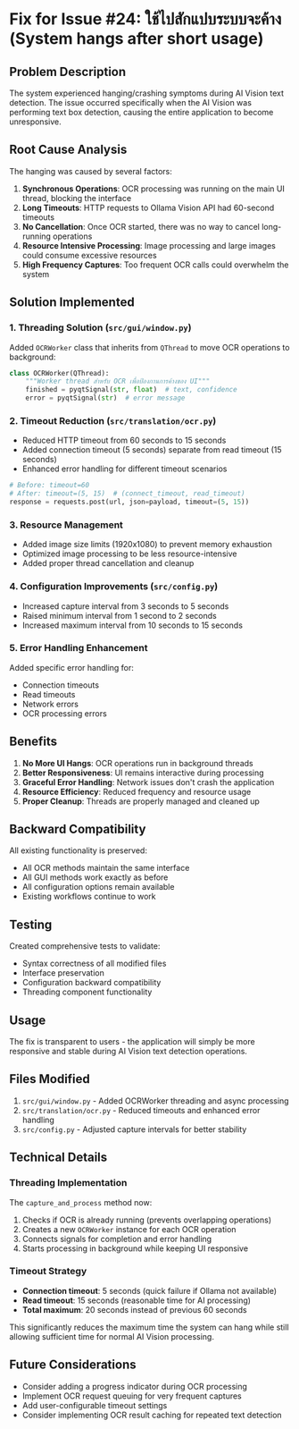 # Fix for Issue #24: ใช้ไปสักแปบระบบจะค้าง (System hangs after short usage)

## Problem Description

The system experienced hanging/crashing symptoms during AI Vision text detection. The issue occurred specifically when the AI Vision was performing text box detection, causing the entire application to become unresponsive.

## Root Cause Analysis

The hanging was caused by several factors:

1. **Synchronous Operations**: OCR processing was running on the main UI thread, blocking the interface
2. **Long Timeouts**: HTTP requests to Ollama Vision API had 60-second timeouts
3. **No Cancellation**: Once OCR started, there was no way to cancel long-running operations
4. **Resource Intensive Processing**: Image processing and large images could consume excessive resources
5. **High Frequency Captures**: Too frequent OCR calls could overwhelm the system

## Solution Implemented

### 1. Threading Solution (`src/gui/window.py`)

Added `OCRWorker` class that inherits from `QThread` to move OCR operations to background:

```python
class OCRWorker(QThread):
    """Worker thread สำหรับ OCR เพื่อป้องกานการค้างของ UI"""
    finished = pyqtSignal(str, float)  # text, confidence
    error = pyqtSignal(str)  # error message
```

### 2. Timeout Reduction (`src/translation/ocr.py`)

- Reduced HTTP timeout from 60 seconds to 15 seconds
- Added connection timeout (5 seconds) separate from read timeout (15 seconds)
- Enhanced error handling for different timeout scenarios

```python
# Before: timeout=60
# After: timeout=(5, 15)  # (connect_timeout, read_timeout)
response = requests.post(url, json=payload, timeout=(5, 15))
```

### 3. Resource Management

- Added image size limits (1920x1080) to prevent memory exhaustion
- Optimized image processing to be less resource-intensive
- Added proper thread cancellation and cleanup

### 4. Configuration Improvements (`src/config.py`)

- Increased capture interval from 3 seconds to 5 seconds
- Raised minimum interval from 1 second to 2 seconds
- Increased maximum interval from 10 seconds to 15 seconds

### 5. Error Handling Enhancement

Added specific error handling for:
- Connection timeouts
- Read timeouts
- Network errors
- OCR processing errors

## Benefits

1. **No More UI Hangs**: OCR operations run in background threads
2. **Better Responsiveness**: UI remains interactive during processing
3. **Graceful Error Handling**: Network issues don't crash the application
4. **Resource Efficiency**: Reduced frequency and resource usage
5. **Proper Cleanup**: Threads are properly managed and cleaned up

## Backward Compatibility

All existing functionality is preserved:
- All OCR methods maintain the same interface
- All GUI methods work exactly as before
- All configuration options remain available
- Existing workflows continue to work

## Testing

Created comprehensive tests to validate:
- Syntax correctness of all modified files
- Interface preservation
- Configuration backward compatibility
- Threading component functionality

## Usage

The fix is transparent to users - the application will simply be more responsive and stable during AI Vision text detection operations.

## Files Modified

1. `src/gui/window.py` - Added OCRWorker threading and async processing
2. `src/translation/ocr.py` - Reduced timeouts and enhanced error handling  
3. `src/config.py` - Adjusted capture intervals for better stability

## Technical Details

### Threading Implementation

The `capture_and_process` method now:
1. Checks if OCR is already running (prevents overlapping operations)
2. Creates a new `OCRWorker` instance for each OCR operation
3. Connects signals for completion and error handling
4. Starts processing in background while keeping UI responsive

### Timeout Strategy

- **Connection timeout**: 5 seconds (quick failure if Ollama not available)
- **Read timeout**: 15 seconds (reasonable time for AI processing)
- **Total maximum**: 20 seconds instead of previous 60 seconds

This significantly reduces the maximum time the system can hang while still allowing sufficient time for normal AI Vision processing.

## Future Considerations

- Consider adding a progress indicator during OCR processing
- Implement OCR request queuing for very frequent captures
- Add user-configurable timeout settings
- Consider implementing OCR result caching for repeated text detection